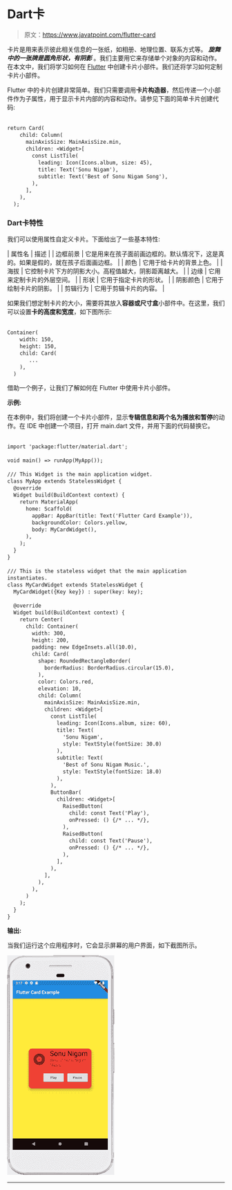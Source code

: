 # Dart卡

> 原文：<https://www.javatpoint.com/flutter-card>

卡片是用来表示彼此相关信息的一张纸，如相册、地理位置、联系方式等。 ***旋舞中的一张牌是圆角形状，有阴影*** 。我们主要用它来存储单个对象的内容和动作。在本文中，我们将学习如何在 [Flutter](https://www.javatpoint.com/flutter) 中创建卡片小部件。我们还将学习如何定制卡片小部件。

Flutter 中的卡片创建非常简单。我们只需要调用**卡片构造器**，然后传递一个小部件作为子属性，用于显示卡片内部的内容和动作。请参见下面的简单卡片创建代码:

```

return Card(
    child: Column(
      mainAxisSize: MainAxisSize.min,
      children: <Widget>[
        const ListTile(
          leading: Icon(Icons.album, size: 45),
          title: Text('Sonu Nigam'),
          subtitle: Text('Best of Sonu Nigam Song'),
        ),
      ],
    ),
  );

```

### Dart卡特性

我们可以使用属性自定义卡片。下面给出了一些基本特性:

| 属性名 | 描述 |
| 边框前景 | 它是用来在孩子面前画边框的。默认情况下，这是真的。如果是假的，就在孩子后面画边框。 |
| 颜色 | 它用于给卡片的背景上色。 |
| 海拔 | 它控制卡片下方的阴影大小。高程值越大，阴影距离越大。 |
| 边缘 | 它用来定制卡片的外层空间。 |
| 形状 | 它用于指定卡片的形状。 |
| 阴影颜色 | 它用于绘制卡片的阴影。 |
| 剪辑行为 | 它用于剪辑卡片的内容。 |

如果我们想定制卡片的大小，需要将其放入**容器或尺寸盒**小部件中。在这里，我们可以设置**卡的高度和宽度**，如下图所示:

```

Container(
    width: 150,
    height: 150,
    child: Card(
       ...
    ),
  )

```

借助一个例子，让我们了解如何在 Flutter 中使用卡片小部件。

**示例:**

在本例中，我们将创建一个卡片小部件，显示**专辑信息和两个名为播放和暂停**的动作。在 IDE 中创建一个项目，打开 main.dart 文件，并用下面的代码替换它。

```

import 'package:flutter/material.dart';

void main() => runApp(MyApp());

/// This Widget is the main application widget.
class MyApp extends StatelessWidget {
  @override
  Widget build(BuildContext context) {
    return MaterialApp(
      home: Scaffold(
        appBar: AppBar(title: Text('Flutter Card Example')),
        backgroundColor: Colors.yellow,
        body: MyCardWidget(),
      ),
    );
  }
}

/// This is the stateless widget that the main application instantiates.
class MyCardWidget extends StatelessWidget {
  MyCardWidget({Key key}) : super(key: key);

  @override
  Widget build(BuildContext context) {
    return Center(
      child: Container(
        width: 300,
        height: 200,
        padding: new EdgeInsets.all(10.0),
        child: Card(
          shape: RoundedRectangleBorder(
            borderRadius: BorderRadius.circular(15.0),
          ),
          color: Colors.red,
          elevation: 10,
          child: Column(
            mainAxisSize: MainAxisSize.min,
            children: <Widget>[
              const ListTile(
                leading: Icon(Icons.album, size: 60),
                title: Text(
                  'Sonu Nigam',
                  style: TextStyle(fontSize: 30.0)
                ),
                subtitle: Text(
                  'Best of Sonu Nigam Music.',
                  style: TextStyle(fontSize: 18.0)
                ),
              ),
              ButtonBar(
                children: <Widget>[
                  RaisedButton(
                    child: const Text('Play'),
                    onPressed: () {/* ... */},
                  ),
                  RaisedButton(
                    child: const Text('Pause'),
                    onPressed: () {/* ... */},
                  ),
                ],
              ),
            ],
          ),
        ),
      )
    );
  }
}

```

**输出:**

当我们运行这个应用程序时，它会显示屏幕的用户界面，如下截图所示。

![Flutter Card](img/38d8039da8760c134bfb5e0f220cc310.png)

* * *
